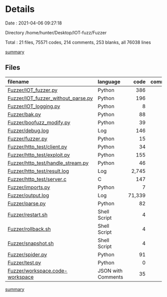 # Details

Date : 2021-04-06 09:27:18

Directory /home/hunter/Desktop/IOT-fuzz/Fuzzer

Total : 21 files,  75571 codes, 214 comments, 253 blanks, all 76038 lines

[summary](results.md)

## Files
| filename | language | code | comment | blank | total |
| :--- | :--- | ---: | ---: | ---: | ---: |
| [Fuzzer/IOT_fuzzer.py](/Fuzzer/IOT_fuzzer.py) | Python | 386 | 45 | 38 | 469 |
| [Fuzzer/IOT_fuzzer_without_parse.py](/Fuzzer/IOT_fuzzer_without_parse.py) | Python | 196 | 28 | 34 | 258 |
| [Fuzzer/IOT_logging.py](/Fuzzer/IOT_logging.py) | Python | 8 | 0 | 1 | 9 |
| [Fuzzer/bak.py](/Fuzzer/bak.py) | Python | 88 | 25 | 19 | 132 |
| [Fuzzer/boofuzz_modify.py](/Fuzzer/boofuzz_modify.py) | Python | 39 | 0 | 5 | 44 |
| [Fuzzer/debug.log](/Fuzzer/debug.log) | Log | 146 | 0 | 1 | 147 |
| [Fuzzer/fuzzer.py](/Fuzzer/fuzzer.py) | Python | 15 | 4 | 9 | 28 |
| [Fuzzer/http_test/client.py](/Fuzzer/http_test/client.py) | Python | 34 | 24 | 11 | 69 |
| [Fuzzer/http_test/exploit.py](/Fuzzer/http_test/exploit.py) | Python | 155 | 35 | 69 | 259 |
| [Fuzzer/http_test/handle_stream.py](/Fuzzer/http_test/handle_stream.py) | Python | 46 | 29 | 6 | 81 |
| [Fuzzer/http_test/result.log](/Fuzzer/http_test/result.log) | Log | 2,745 | 0 | 1 | 2,746 |
| [Fuzzer/http_test/server.c](/Fuzzer/http_test/server.c) | C | 147 | 0 | 23 | 170 |
| [Fuzzer/imports.py](/Fuzzer/imports.py) | Python | 7 | 0 | 7 | 14 |
| [Fuzzer/output.log](/Fuzzer/output.log) | Log | 71,339 | 0 | 1 | 71,340 |
| [Fuzzer/parse.py](/Fuzzer/parse.py) | Python | 82 | 8 | 14 | 104 |
| [Fuzzer/restart.sh](/Fuzzer/restart.sh) | Shell Script | 4 | 1 | 1 | 6 |
| [Fuzzer/rollback.sh](/Fuzzer/rollback.sh) | Shell Script | 4 | 1 | 1 | 6 |
| [Fuzzer/snapshot.sh](/Fuzzer/snapshot.sh) | Shell Script | 4 | 1 | 1 | 6 |
| [Fuzzer/spider.py](/Fuzzer/spider.py) | Python | 91 | 13 | 10 | 114 |
| [Fuzzer/test.py](/Fuzzer/test.py) | Python | 0 | 0 | 1 | 1 |
| [Fuzzer/workspace.code-workspace](/Fuzzer/workspace.code-workspace) | JSON with Comments | 35 | 0 | 0 | 35 |

[summary](results.md)